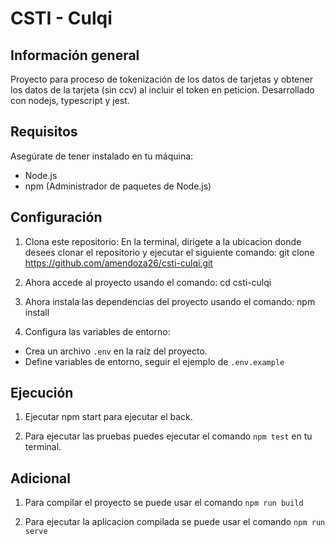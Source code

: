 # CSTI - Culqi
## Información general

Proyecto para proceso de tokenización de los datos de tarjetas y obtener los datos de la tarjeta (sin ccv) al incluir el token en peticion. Desarrollado con nodejs, typescript y jest.

## Requisitos

Asegúrate de tener instalado en tu máquina:

- Node.js
- npm (Administrador de paquetes de Node.js)

## Configuración

1. Clona este repositorio:
   En la terminal, dirigete a la ubicacion donde desees clonar el repositorio y ejecutar el siguiente comando:
   git clone https://github.com/amendoza26/csti-culqi.git

2. Ahora accede al proyecto usando el comando: cd csti-culqi
3. Ahora instala las dependencias del proyecto usando el comando: npm install
4. Configura las variables de entorno:

- Crea un archivo `.env` en la raíz del proyecto.
- Define variables de entorno, seguir el ejemplo de `.env.example`

## Ejecución

1. Ejecutar npm start para ejecutar el back.

2. Para ejecutar las pruebas puedes ejecutar el comando `npm test` en tu terminal.

## Adicional

1. Para compilar el proyecto se puede usar el comando `npm run build`

2. Para ejecutar la aplicacion compilada se puede usar el comando `npm run serve`

